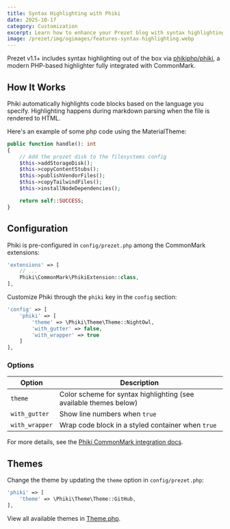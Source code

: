 ```yaml
---
title: Syntax Highlighting with Phiki
date: 2025-10-17
category: Customization
excerpt: Learn how to enhance your Prezet blog with syntax highlighting using Phiki, a powerful and easy-to-use solution built into Prezet 1.1+.
image: /prezet/img/ogimages/features-syntax-highlighting.webp
---
```


Prezet v1.1+ includes syntax highlighting out of the box via [phikiphp/phiki](https://github.com/phikiphp/phiki), a modern PHP-based highlighter fully integrated with CommonMark.

## How It Works

Phiki automatically highlights code blocks based on the language you specify. Highlighting happens during markdown parsing when the file is rendered to HTML.

Here's an example of some php code using the MaterialTheme:

```php
public function handle(): int
{
    // Add the prezet disk to the filesystems config
    $this->addStorageDisk();
    $this->copyContentStubs();
    $this->publishVendorFiles();
    $this->copyTailwindFiles();
    $this->installNodeDependencies();

    return self::SUCCESS;
}
```

## Configuration

Phiki is pre-configured in `config/prezet.php` among the CommonMark extensions:

```php
'extensions' => [
    // ...
    Phiki\CommonMark\PhikiExtension::class,
],
```

Customize Phiki through the `phiki` key in the `config` section:

```php
'config' => [
    'phiki' => [
        'theme' => \Phiki\Theme\Theme::NightOwl,
        'with_gutter' => false,
        'with_wrapper' => true
    ]
],
```

### Options

| Option | Description |
|--------|-------------|
| `theme` | Color scheme for syntax highlighting (see available themes below) |
| `with_gutter` | Show line numbers when `true` |
| `with_wrapper` | Wrap code block in a styled container when `true` |

For more details, see the [Phiki CommonMark integration docs](https://github.com/phikiphp/phiki?tab=readme-ov-file#commonmark-integration).

## Themes

Change the theme by updating the `theme` option in `config/prezet.php`:

```php
'phiki' => [
    'theme' => \Phiki\Theme\Theme::GitHub,
],
```

View all available themes in [Theme.php](https://github.com/phikiphp/phiki/blob/1.x/src/Theme/Theme.php).
